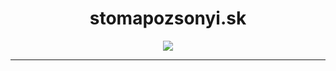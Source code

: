 <h1 align="center">stomapozsonyi.sk</h1>

<p align="center">
<a href="https://app.netlify.com/sites/stomapozsonyi/deploys"><img src="https://api.netlify.com/api/v1/badges/c40a1d3b-20e5-4325-b76f-d7bca25f9d47/deploy-status"></a>
</p>

---

